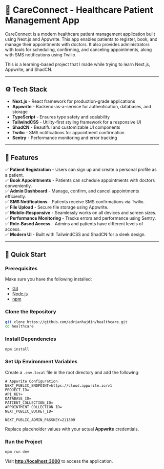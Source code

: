# 🤖 CareConnect - Healthcare Patient Management App

CareConnect is a modern healthcare patient management application built using Next.js and Appwrite. This app enables patients to register, book, and manage their appointments with doctors. It also provides administrators with tools for scheduling, confirming, and canceling appointments, along with SMS notifications using Twilio.

This is a learning-based project that I made while trying to learn Next.js, Appwrite, and ShadCN.

---

## ⚙️ Tech Stack

- **Next.js** - React framework for production-grade applications
- **Appwrite** - Backend-as-a-service for authentication, databases, and storage
- **TypeScript** - Ensures type safety and scalability
- **TailwindCSS** - Utility-first styling framework for a responsive UI
- **ShadCN** - Beautiful and customizable UI components
- **Twilio** - SMS notifications for appointment confirmation
- **Sentry** - Performance monitoring and error tracking

---

## 🔋 Features

✅ **Patient Registration** - Users can sign up and create a personal profile as a patient.  
✅ **Book Appointments** - Patients can schedule appointments with doctors conveniently.  
✅ **Admin Dashboard** - Manage, confirm, and cancel appointments efficiently.  
✅ **SMS Notifications** - Patients receive SMS confirmations via Twilio.  
✅ **File Upload** - Secure file storage using Appwrite.  
✅ **Mobile-Responsive** - Seamlessly works on all devices and screen sizes.  
✅ **Performance Monitoring** - Tracks errors and performance using Sentry.  
✅ **Role-Based Access** - Admins and patients have different levels of access.  
✅ **Modern UI** - Built with TailwindCSS and ShadCN for a sleek design.  

---

## 🚀 Quick Start

### Prerequisites
Make sure you have the following installed:
- [Git](https://git-scm.com/)
- [Node.js](https://nodejs.org/en)
- [npm](https://www.npmjs.com/)

### Clone the Repository
```bash
git clone https://github.com/adrianhajdin/healthcare.git
cd healthcare
```

### Install Dependencies
```bash
npm install
```

### Set Up Environment Variables
Create a `.env.local` file in the root directory and add the following:
```env
# Appwrite Configuration
NEXT_PUBLIC_ENDPOINT=https://cloud.appwrite.io/v1
PROJECT_ID=
API_KEY=
DATABASE_ID=
PATIENT_COLLECTION_ID=
APPOINTMENT_COLLECTION_ID=
NEXT_PUBLIC_BUCKET_ID=

NEXT_PUBLIC_ADMIN_PASSKEY=211309
```
Replace placeholder values with your actual **Appwrite** credentials.

### Run the Project
```bash
npm run dev
```
Visit **[http://localhost:3000](http://localhost:3000)** to access the application.

